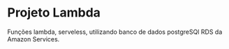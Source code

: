 # Projeto Lambda
Funções lambda, serveless, utilizando banco de dados postgreSQl RDS da Amazon Services.